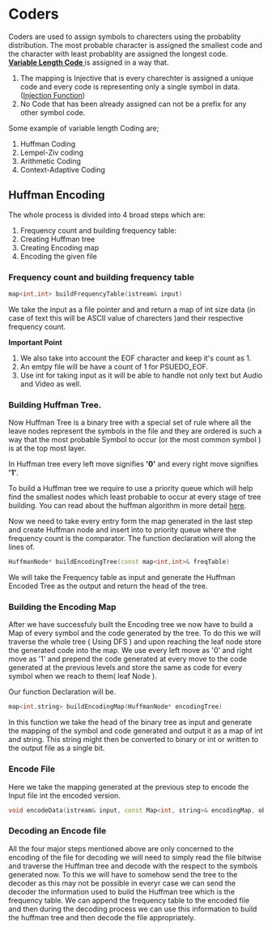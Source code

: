 # Coders
Coders are used to assign symbols to charecters using the probablity distribution. The most probable character is assigned the smallest code and the character with least probablity are assigned the longest code.<br>
[<strong>Variable Length Code</strong> ](https://en.wikipedia.org/wiki/Variable-length_code#:~:text=In%20coding%20theory%20a%20variable,read%20back%20symbol%20by%20symbol.)is assigned in a way that.
1. The mapping is Injective that is every charechter is assigned a unique code and every code is representing only a single symbol in data. ([Injection Function](https://en.wikipedia.org/wiki/Injective_function))
2. No Code that has been already assigned can not be a prefix for any other symbol code.

Some example of variable length Coding are;
1. Huffman Coding
2. Lempel-Ziv coding
3. Arithmetic Coding
4. Context-Adaptive Coding

## Huffman Encoding
The whole process is divided into 4 broad steps which are:
1. Frequency count and building frequency table:
2. Creating Huffman tree
3. Creating Encoding map
4. Encoding the given file

### Frequency count and building frequency table
```C++
map<int,int> buildFrequencyTable(istream& input)
```
We take the input as a file pointer and and return a map of int size data (in case of text this will be ASCII value of charecters )and their respective frequency count.

<b>Important Point</b>
1. We also take into account the EOF character and keep it's count as 1.
2. An emtpy file will be have a count of 1 for PSUEDO_EOF.
3. Use int for taking input as it will be able to handle not only text but Audio and Video as well.

### Building Huffman Tree.

Now Huffman Tree is a binary tree with a special set of rule where all the leave nodes represent the symbols in the file and they are ordered is such a way that the most probable Symbol to occur (or the most common symbol ) is at the top most layer.

In Huffman tree every left move signifies <b>'0'</b> and every right move signifies <b>'1'</b>.

To build a Huffman tree we require to use a priority queue which will help find the smallest nodes which least probable to occur at every stage of tree building. You can read about the huffman algorithm in more detail [here](http://mathworld.wolfram.com/HuffmanCoding.html).

Now we need to take every entry form the map generated in the last step and create Huffman node and insert into to priority queue where the frequency count is the comparator. The function declaration will along the lines of.
```C++
HuffmanNode* buildEncodingTree(const map<int,int>& freqTable)
```
We will take the Frequency table as input and generate the Huffman Encoded Tree as the output and return the head of the tree.

### Building the Encoding Map
After we have successfuly built the Encoding tree we now have to build a Map of every symbol and the code generated by the tree. To do this we will traverse the whole tree ( Using DFS ) and upon reaching the leaf node store the generated code into the map.
We use every left move as '0' and right move as '1' and prepend the code generated at every move to the code generated at the previous levels and store the same as code for every symbol when we reach to them( leaf Node ).

Our function Declaration will be.
```C++
map<int,string> buildEncodingMap(HuffmanNode* encodingTree)
```
In this function we take the head of the binary tree as input and generate the mapping of the symbol and code generated and output it as a map of int and string. This string might then be converted to binary or int or written to the output file as a single bit.

### Encode File

Here we take the mapping generated at the previous step to encode the Input file int the encoded version.

```C++
void encodeData(istream& input, const Map<int, string>& encodingMap, obitstream& output)
```

### Decoding an Encode file

All the four major steps mentioned above are only concerned to the encoding of the file for decoding we will need to simply read the file bitwise and traverse the Huffman tree and decode with the respect to the symbols generated now. To this we will have to somehow send the tree to the decoder as this may not be possible in everyr case we can send the decoder the information used to build the Huffman tree which is the frequency table. We can append the frequency table to the encoded file and then during the decoding process we can use this information to build the huffman tree and then decode the file appropriately.